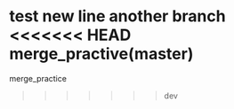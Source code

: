 test
new line
another
branch
<<<<<<< HEAD
merge_practive(master)
=======
merge_practice
>>>>>>> dev
